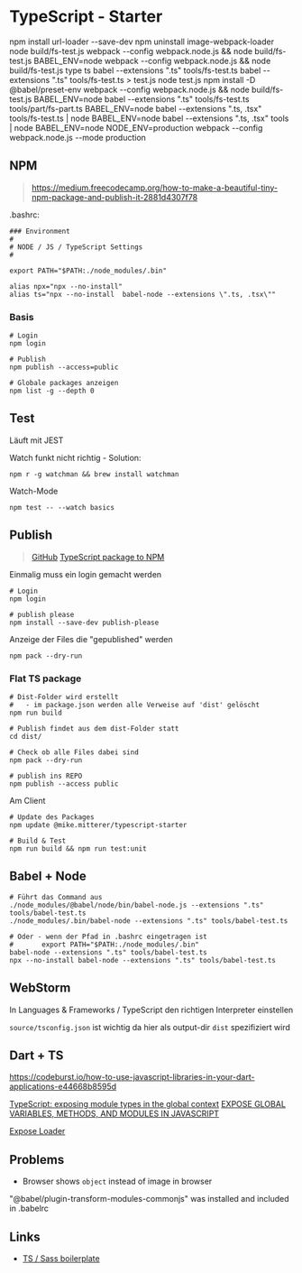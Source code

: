 # TypeScript - Starter

npm install url-loader --save-dev
npm uninstall image-webpack-loader
node build/fs-test.js
webpack --config webpack.node.js && node build/fs-test.js
BABEL_ENV=node webpack --config webpack.node.js && node build/fs-test.js
type ts
babel --extensions ".ts" tools/fs-test.ts
babel --extensions ".ts" tools/fs-test.ts > test.js
node test.js
npm install -D @babel/preset-env
webpack --config webpack.node.js && node build/fs-test.js 
BABEL_ENV=node babel --extensions ".ts" tools/fs-test.ts tools/part/fs-part.ts 
BABEL_ENV=node babel --extensions ".ts, .tsx" tools/fs-test.ts | node 
BABEL_ENV=node babel --extensions ".ts, .tsx" tools | node
BABEL_ENV=node NODE_ENV=production webpack --config webpack.node.js --mode production

## NPM
> https://medium.freecodecamp.org/how-to-make-a-beautiful-tiny-npm-package-and-publish-it-2881d4307f78

.bashrc:

    ### Environment
    #
    # NODE / JS / TypeScript Settings
    #
    
    export PATH="$PATH:./node_modules/.bin"
    
    alias npx="npx --no-install"
    alias ts="npx --no-install  babel-node --extensions \".ts, .tsx\""

### Basis

    # Login
    npm login
       
    # Publish
    npm publish --access=public
    
    # Globale packages anzeigen
    npm list -g --depth 0
        
## Test

Läuft mit JEST

Watch funkt nicht richtig - Solution:

    npm r -g watchman && brew install watchman
    
Watch-Mode

    npm test -- --watch basics    
    
## Publish
> [GitHub](https://github.com/inikulin/publish-please)
> [TypeScript package to NPM](https://medium.com/cameron-nokes/the-30-second-guide-to-publishing-a-typescript-package-to-npm-89d93ff7bccd)

Einmalig muss ein login gemacht werden

    # Login
    npm login
    
    # publish please
    npm install --save-dev publish-please
    
Anzeige der Files die "gepublished" werden        

    npm pack --dry-run
    
### Flat TS package

    # Dist-Folder wird erstellt
    #   - im package.json werden alle Verweise auf 'dist' gelöscht
    npm run build
    
    # Publish findet aus dem dist-Folder statt
    cd dist/
    
    # Check ob alle Files dabei sind
    npm pack --dry-run
    
    # publish ins REPO
    npm publish --access public
    
Am Client

    # Update des Packages
    npm update @mike.mitterer/typescript-starter     
         
    # Build & Test
    npm run build && npm run test:unit
                
## Babel + Node
    
    # Führt das Command aus    
    ./node_modules/@babel/node/bin/babel-node.js --extensions ".ts" tools/babel-test.ts
    ./node_modules/.bin/babel-node --extensions ".ts" tools/babel-test.ts
    
    # Oder - wenn der Pfad in .bashrc eingetragen ist
    #       export PATH="$PATH:./node_modules/.bin"
    babel-node --extensions ".ts" tools/babel-test.ts    
    npx --no-install babel-node --extensions ".ts" tools/babel-test.ts
                    
## WebStorm

In Languages & Frameworks / TypeScript den richtigen Interpreter einstellen

`source/tsconfig.json` ist wichtig da hier als output-dir `dist` spezifiziert wird

## Dart + TS
https://codeburst.io/how-to-use-javascript-libraries-in-your-dart-applications-e44668b8595d

[TypeScript: exposing module types in the global context](https://designprincipia.com/typescript-exposing-module-types-in-the-global-context-and-why-to-avoid-it/)
[EXPOSE GLOBAL VARIABLES, METHODS, AND MODULES IN JAVASCRIPT](http://www.matthiassommer.it/programming/web/javascript/expose-global-variables-methods-modules-javascript/)

[Expose Loader](https://www.npmjs.com/package/expose-loader)

## Problems

   - Browser shows `object` instead of image in browser
   
   "@babel/plugin-transform-modules-commonjs" was installed and included in .babelrc

## Links
   - [TS / Sass boilerplate](https://github.com/JaminMa/webpack-typescript-sass-app-boilerplate)
   
 
 
     